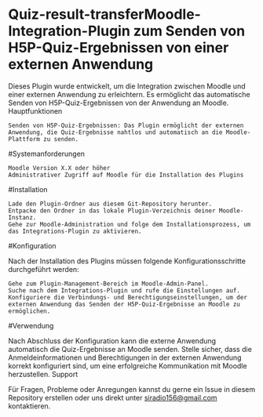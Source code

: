 # Quiz-result-transferMoodle-Integration-Plugin zum Senden von H5P-Quiz-Ergebnissen von einer externen Anwendung

Dieses Plugin wurde entwickelt, um die Integration zwischen Moodle und einer externen Anwendung zu erleichtern. Es ermöglicht das automatische Senden von H5P-Quiz-Ergebnissen von der Anwendung an Moodle.
Hauptfunktionen

    Senden von H5P-Quiz-Ergebnissen: Das Plugin ermöglicht der externen Anwendung, die Quiz-Ergebnisse nahtlos und automatisch an die Moodle-Plattform zu senden.

#Systemanforderungen

    Moodle Version X.X oder höher
    Administrativer Zugriff auf Moodle für die Installation des Plugins

#Installation

    Lade den Plugin-Ordner aus diesem Git-Repository herunter.
    Entpacke den Ordner in das lokale Plugin-Verzeichnis deiner Moodle-Instanz.
    Gehe zur Moodle-Administration und folge dem Installationsprozess, um das Integrations-Plugin zu aktivieren.

#Konfiguration

Nach der Installation des Plugins müssen folgende Konfigurationsschritte durchgeführt werden:

    Gehe zum Plugin-Management-Bereich im Moodle-Admin-Panel.
    Suche nach dem Integrations-Plugin und rufe die Einstellungen auf.
    Konfiguriere die Verbindungs- und Berechtigungseinstellungen, um der externen Anwendung das Senden der H5P-Quiz-Ergebnisse an Moodle zu ermöglichen.

#Verwendung

Nach Abschluss der Konfiguration kann die externe Anwendung automatisch die Quiz-Ergebnisse an Moodle senden. Stelle sicher, dass die Anmeldeinformationen und Berechtigungen in der externen Anwendung korrekt konfiguriert sind, um eine erfolgreiche Kommunikation mit Moodle herzustellen.
Support

Für Fragen, Probleme oder Anregungen kannst du gerne ein Issue in diesem Repository erstellen oder uns direkt unter siradio156@gmail.com kontaktieren.
